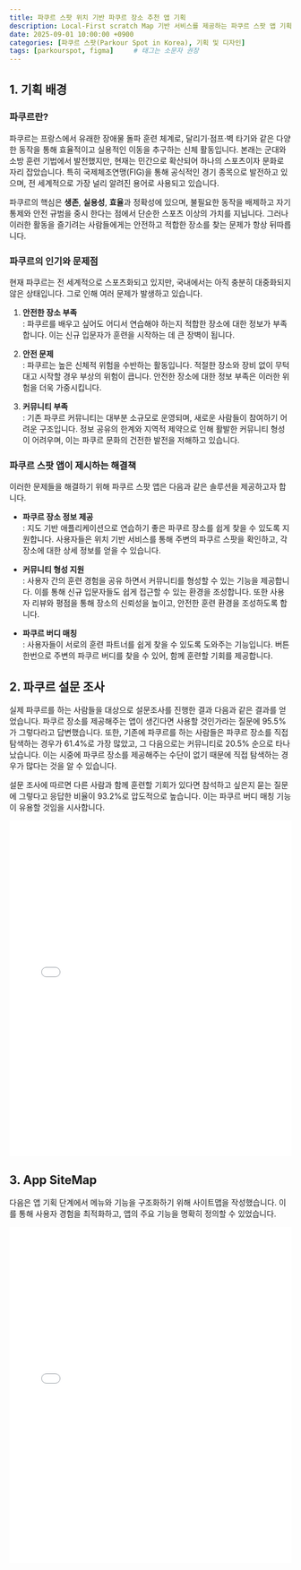 ```yaml
---
title: 파쿠르 스팟 위치 기반 파쿠르 장소 추천 앱 기획
description: Local-First scratch Map 기반 서비스를 제공하는 파쿠르 스팟 앱 기획에 대해 설명합니다.
date: 2025-09-01 10:00:00 +0900
categories: [파쿠르 스팟(Parkour Spot in Korea), 기획 및 디자인]
tags: [parkourspot, figma]     # 태그는 소문자 권장
---
```


## 1. 기획 배경
### 파쿠르란?
파쿠르는 프랑스에서 유래한 장애물 돌파 훈련 체계로, 달리기·점프·벽 타기와 같은 다양한 동작을 통해 효율적이고 실용적인 이동을 추구하는 신체 활동입니다. 본래는 군대와 소방 훈련 기법에서 발전했지만, 현재는 민간으로 확산되어 하나의 스포츠이자 문화로 자리 잡았습니다. 특히 국제체조연맹(FIG)을 통해 공식적인 경기 종목으로 발전하고 있으며, 전 세계적으로 가장 널리 알려진 용어로 사용되고 있습니다.

파쿠르의 핵심은 **생존**, **실용성**, **효율**과 정확성에 있으며, 불필요한 동작을 배제하고 자기 통제와 안전 규범을 중시 한다는 점에서 단순한 스포츠 이상의 가치를 지닙니다. 그러나 이러한 활동을 즐기려는 사람들에게는 안전하고 적합한 장소를 찾는 문제가 항상 뒤따릅니다.

### 파쿠르의 인기와 문제점
현재 파쿠르는 전 세계적으로 스포츠화되고 있지만, 국내에서는 아직 충분히 대중화되지 않은 상태입니다. 그로 인해 여러 문제가 발생하고 있습니다.

1) **안전한 장소 부족**<br>
: 파쿠르를 배우고 싶어도 어디서 연습해야 하는지 적합한 장소에 대한 정보가 부족합니다. 이는 신규 입문자가 훈련을 시작하는 데 큰 장벽이 됩니다.

2) **안전 문제**<br>
: 파쿠르는 높은 신체적 위험을 수반하는 활동입니다. 적절한 장소와 장비 없이 무턱대고 시작할 경우 부상의 위험이 큽니다. 안전한 장소에 대한 정보 부족은 이러한 위험을 더욱 가중시킵니다.

3) **커뮤니티 부족**<br>
: 기존 파쿠르 커뮤니티는 대부분 소규모로 운영되며, 새로운 사람들이 참여하기 어려운 구조입니다. 정보 공유의 한계와 지역적 제약으로 인해 활발한 커뮤니티 형성이 어려우며, 이는 파쿠르 문화의 건전한 발전을 저해하고 있습니다.

### 파쿠르 스팟 앱이 제시하는 해결책
이러한 문제들을 해결하기 위해 파쿠르 스팟 앱은 다음과 같은 솔루션을 제공하고자 합니다.

- **파쿠르 장소 정보 제공**<br>
: 지도 기반 애플리케이션으로 연습하기 좋은 파쿠르 장소를 쉽게 찾을 수 있도록 지원합니다. 사용자들은 위치 기반 서비스를 통해 주변의 파쿠르 스팟을 확인하고, 각 장소에 대한 상세 정보를 얻을 수 있습니다.

- **커뮤니티 형성 지원**<br>
: 사용자 간의 훈련 경험을 공유 하면서 커뮤니티를 형성할 수 있는 기능을 제공합니다. 이를 통해 신규 입문자들도 쉽게 접근할 수 있는 환경을 조성합니다. 또한 사용자 리뷰와 평점을 통해 장소의 신뢰성을 높이고, 안전한 훈련 환경을 조성하도록 합니다.

- **파쿠르 버디 매칭**<br>
: 사용자들이 서로의 훈련 파트너를 쉽게 찾을 수 있도록 도와주는 기능입니다. 버튼 한번으로 주변의 파쿠르 버디를 찾을 수 있어, 함께 훈련할 기회를 제공합니다.
 


## 2. 파쿠르 설문 조사
실제 파쿠르를 하는 사람들을 대상으로 설문조사를 진행한 결과 다음과 같은 결과를 얻었습니다. 파쿠르 장소를 제공해주는 앱이 생긴다면 사용할 것인가라는 질문에 95.5%가 그렇다라고 답변했습니다. 
또한, 기존에 파쿠르를 하는 사람들은 파쿠르 장소를 직접 탐색하는 경우가 61.4%로 가장 많았고, 그 다음으로는 커뮤니티로 20.5% 순으로 타나났습니다.
이는 시중에 파쿠르 장소를 제공해주는 수단이 없기 때문에 직접 탐색하는 경우가 많다는 것을 알 수 있습니다. 

설문 조사에 따르면 다른 사람과 함께 훈련할 기회가 있다면 참석하고 싶은지 묻는 질문에 그렇다고 응답한 비율이 93.2%로 압도적으로 높습니다. 이는 파쿠르 버디 매칭 기능이 유용할 것임을 시사합니다.

<embed src="/assets/files/survey_result_of_parkour.pdf" type="application/pdf" width="100%" height="600px" />

## 3. App SiteMap
다음은 앱 기획 단계에서 메뉴와 기능을 구조화하기 위해 사이트맵을 작성했습니다. 이를 통해 사용자 경험을 최적화하고, 앱의 주요 기능을 명확히 정의할 수 있었습니다.

<embed src="/assets/files/app_map.pdf" type="application/pdf" width="100%" height="600px" />
